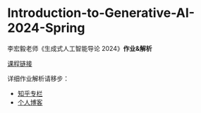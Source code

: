 # Introduction-to-Generative-AI-2024-Spring
李宏毅老师《生成式人工智能导论 2024》**作业&解析**

[课程链接](https://speech.ee.ntu.edu.tw/~hylee/genai/2024-spring.php)

详细作业解析请移步：
- [知乎专栏](https://www.zhihu.com/column/c_1836721495151353856)
- [个人博客](https://aaricis.github.io/categories/spring-24-genai/)
